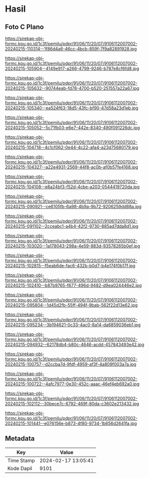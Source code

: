 # Hasil

## Foto C Plano

https://sirekap-obj-formc.kpu.go.id/1c3f/pemilu/pdpr/91/06/11/20/07/9106112007002-20240215-110314--1f86d4a6-46cc-4bcb-859f-7f9a82891928.jpg

https://sirekap-obj-formc.kpu.go.id/1c3f/pemilu/pdpr/91/06/11/20/07/9106112007002-20240215-105904--4149e917-a266-4799-9246-b787e8cf6fd8.jpg

https://sirekap-obj-formc.kpu.go.id/1c3f/pemilu/pdpr/91/06/11/20/07/9106112007002-20240215-105632--90744eab-fd78-4700-b520-251557a22a67.jpg

https://sirekap-obj-formc.kpu.go.id/1c3f/pemilu/pdpr/91/06/11/20/07/9106112007002-20240215-105340--ea524f63-18d5-43fc-bf90-47d58a23d1eb.jpg

https://sirekap-obj-formc.kpu.go.id/1c3f/pemilu/pdpr/91/06/11/20/07/9106112007002-20240215-105052--5c71fb03-e6e7-442e-8340-490f091226dc.jpg

https://sirekap-obj-formc.kpu.go.id/1c3f/pemilu/pdpr/91/06/11/20/07/9106112007002-20240215-104718--4c1cf062-0e44-4c22-afa4-a23d75680179.jpg

https://sirekap-obj-formc.kpu.go.id/1c3f/pemilu/pdpr/91/06/11/20/07/9106112007002-20240215-104327--a22e4931-2569-44f8-ac0b-af0b57fe4168.jpg

https://sirekap-obj-formc.kpu.go.id/1c3f/pemilu/pdpr/91/06/11/20/07/9106112007002-20240215-104108--e8a24bf3-f52d-4cbe-a203-0544419720da.jpg

https://sirekap-obj-formc.kpu.go.id/1c3f/pemilu/pdpr/91/06/11/20/07/9106112007002-20240215-090921--ce6105fb-6a98-4b9a-9b72-9206259dd88a.jpg

https://sirekap-obj-formc.kpu.go.id/1c3f/pemilu/pdpr/91/06/11/20/07/9106112007002-20240215-091102--2cceabc1-a4b4-42f2-9730-885ad7dda8d1.jpg

https://sirekap-obj-formc.kpu.go.id/1c3f/pemilu/pdpr/91/06/11/20/07/9106112007002-20240215-103020--1a178043-298a-4e59-883d-93578265b0ef.jpg

https://sirekap-obj-formc.kpu.go.id/1c3f/pemilu/pdpr/91/06/11/20/07/9106112007002-20240215-102815--f5eab6de-fac6-432b-b0d7-b4e174f0b17f.jpg

https://sirekap-obj-formc.kpu.go.id/1c3f/pemilu/pdpr/91/06/11/20/07/9106112007002-20240215-102410--b87b9765-f677-496d-9482-d9ea024446e2.jpg

https://sirekap-obj-formc.kpu.go.id/1c3f/pemilu/pdpr/91/06/11/20/07/9106112007002-20240215-095804--1d45d2fb-55ff-494f-9bab-562f22d13e62.jpg

https://sirekap-obj-formc.kpu.go.id/1c3f/pemilu/pdpr/91/06/11/20/07/9106112007002-20240215-095234--3b194621-0c33-4ac0-8a14-da6859036eb1.jpg

https://sirekap-obj-formc.kpu.go.id/1c3f/pemilu/pdpr/91/06/11/20/07/9106112007002-20240215-094932--62178db4-b80c-4646-acdd-457843493e42.jpg

https://sirekap-obj-formc.kpu.go.id/1c3f/pemilu/pdpr/91/06/11/20/07/9106112007002-20240215-100757--d2ccba7d-9fdf-4959-af3f-4a809f003a7a.jpg

https://sirekap-obj-formc.kpu.go.id/1c3f/pemilu/pdpr/91/06/11/20/07/9106112007002-20240215-100722--4afc7977-0e30-452c-aaac-46ef4eb692a0.jpg

https://sirekap-obj-formc.kpu.go.id/1c3f/pemilu/pdpr/91/06/11/20/07/9106112007002-20240215-102112--30bece7c-6792-469f-80da-c3602e213432.jpg

https://sirekap-obj-formc.kpu.go.id/1c3f/pemilu/pdpr/91/06/11/20/07/9106112007002-20240215-101441--e076156e-b873-4f80-9734-1b656d2641fa.jpg


## Metadata

| Key        | Value               |
| ---------- | ------------------- |
| Time Stamp | 2024-02-17 13:05:41 |
| Kode Dapil | 9101                |



